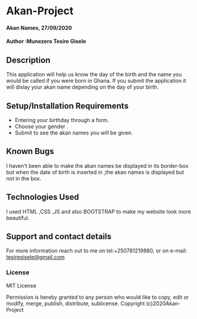 # Akan-Project
#### Akan Names, 27/09/2020
#### Author :Munezero Tesire Gisele
## Description
This application will help us know the day of the birth and the name you would be called if you were born in Ghana.
If you submit the application it will dislay your akan name depending on the day of your birth.
## Setup/Installation Requirements
* Entering your birthday through a form. 
* Choose your gender .
* Submit to see the akan names you will be given.

## Known Bugs
I haven't been able to make the akan names be displayed in its border-box but when the date of birth is inserted in ,the akan names is displayed but not in the box.
## Technologies Used
I used HTML ,CSS ,JS and also BOOTSTRAP to make my website look more beautiful.
## Support and contact details
For more information reach out to me on tel:+250781219880, or on e-mail: tesiregisele@gmail.com
### License
MIT License


Permission is hereby granted to any person who would like to copy, edit or modify, merge, publish, distribute, sublicense. 
Copyright (c)2020Akan-Project
